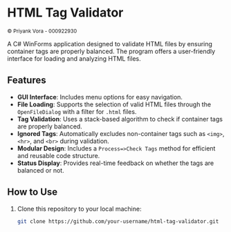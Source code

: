 # HTML Tag Validator
<small>&copy; Priyank Vora - 000922930</small>

A C# WinForms application designed to validate HTML files by ensuring container tags are properly balanced. The program offers a user-friendly interface for loading and analyzing HTML files.

## Features

- **GUI Interface**: Includes menu options for easy navigation.
- **File Loading**: Supports the selection of valid HTML files through the `OpenFileDialog` with a filter for `.html` files.
- **Tag Validation**: Uses a stack-based algorithm to check if container tags are properly balanced.
- **Ignored Tags**: Automatically excludes non-container tags such as `<img>`, `<hr>`, and `<br>` during validation.
- **Modular Design**: Includes a `Process=>Check Tags` method for efficient and reusable code structure.
- **Status Display**: Provides real-time feedback on whether the tags are balanced or not.

## How to Use

1. Clone this repository to your local machine:
   ```bash
   git clone https://github.com/your-username/html-tag-validator.git
